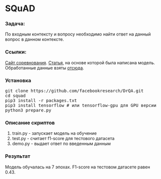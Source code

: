 # SQuAD
### Задача:
По входным контексту и вопросу необходимо найти ответ на данный вопрос в данном контексте.

### Ссылки:
[Сайт соревнования](https://rajpurkar.github.io/SQuAD-explorer/).
[Статья](https://arxiv.org/pdf/1704.00051.pdf), на основе которой была написана модель.
Обработанные данные взяты [отсюда](https://github.com/facebookresearch/DrQA).

### Установка
<pre>git clone https://github.com/facebookresearch/DrQA.git
cd squad
pip3 install -r packages.txt
pip3 install tensorflow # или tensorflow-gpu для GPU версии
python3 prepare.py</pre>

### Описание скриптов
  1. train.py - запускает модель на обучение
  2. test.py - считает f1-score для тестового датасета
  3. demo.py - выдает ответ по введенным данным

### Результат
Модель обучалась на 7 эпохах.
F1-score на тестовом датасете равен 0.43.
